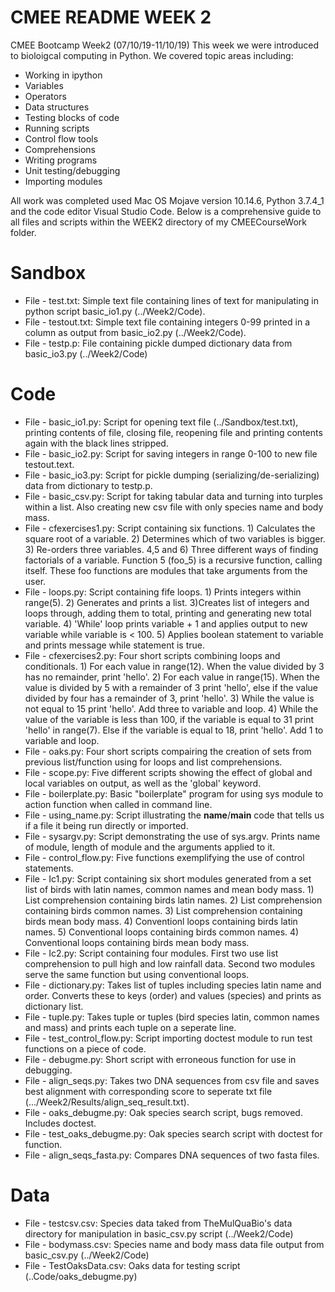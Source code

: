 # CMEE README WEEK 2

CMEE Bootcamp Week2 (07/10/19-11/10/19)
This week we were introduced to bioloigcal computing in Python. We covered topic areas including:
 - Working in ipython
 - Variables
 - Operators
 - Data structures
 - Testing blocks of code
 - Running scripts
 - Control flow tools
 - Comprehensions
 - Writing programs
 - Unit testing/debugging
 - Importing modules

All work was completed used Mac OS Mojave version 10.14.6, Python 3.7.4_1 and the code editor Visual Studio Code. Below is a comprehensive guide to all files and scripts within the WEEK2 directory of my CMEECourseWork folder.

# Sandbox
 - File - test.txt: Simple text file containing lines of text for manipulating in python script basic_io1.py (../Week2/Code).
 - File - testout.txt: Simple text file containing integers 0-99 printed in a column as output from basic_io2.py (../Week2/Code).
 - File - testp.p: File containing pickle dumped dictionary data from basic_io3.py (../Week2/Code)

# Code
  - File - basic_io1.py: Script for opening text file (../Sandbox/test.txt), printing contents of file, closing file, reopening file and printing contents again with the black lines stripped.
  - File - basic_io2.py: Script for saving integers in range 0-100 to new file testout.text.  
  - File - basic_io3.py: Script for pickle dumping (serializing/de-serializing) data from dictionary to testp.p.
  - File - basic_csv.py: Script for taking tabular data and turning into turples within a list. Also creating new csv file with only species name and body mass.
  - File - cfexercises1.py: Script containing six functions. 1) Calculates the square root of a variable. 2) Determines which of two variables is bigger. 3) Re-orders three variables. 4,5 and 6) Three different ways of finding factorials of a variable. Function 5 (foo_5) is a recursive function, calling itself. These foo functions are modules that take arguments from the user.
  - File - loops.py: Script containing fife loops. 1) Prints integers within range(5). 2) Generates and prints a list. 3)Creates list of integers and loops through, adding them to total, printing and generating new total variable. 4) 'While' loop prints variable + 1 and applies output to new variable while variable is < 100. 5) Applies boolean statement to variable and prints message while statement is true.
  - File - cfexercises2.py: Four short scripts combining loops and conditionals. 1) For each value in range(12). When the value divided by 3 has no remainder, print 'hello'. 2) For each value in range(15). When the value is divided by 5 with a remainder of 3 print 'hello', else if the value divided by four has a remainder of 3, print 'hello'. 3) While the value is not equal to 15 print 'hello'. Add three to variable and loop. 4) While the value of the variable is less than 100, if the variable is equal to 31 print 'hello' in range(7). Else if the variable is equal to 18, print 'hello'. Add 1 to variable and loop.
  - File - oaks.py: Four short scripts compairing the creation of sets from previous list/function using for loops and list comprehensions.
  - File - scope.py: Five different scripts showing the effect of global and local variables on output, as well as the 'global' keyword.
  - File - boilerplate.py: Basic "boilerplate" program for using sys module to action function when called in command line.
  - File - using_name.py: Script illustrating the __name__/__main__ code that tells us if a file it being run directly or imported.
  - File - sysargv.py: Script demonstrating the use of sys.argv. Prints name of module, length of module and the arguments applied to it.
  - File - control_flow.py: Five functions exemplifying the use of control statements.
  - File - Ic1.py: Script containing six short modules generated from a set list of birds with latin names, common names and mean body mass. 1) List comprehension containing birds latin names. 2) List comprehension containing birds common names. 3) List comprehension containing birds mean body mass. 4) Conventionl loops containing birds latin names. 5) Conventional loops containing birds common names. 4) Conventional loops containing birds mean body mass.
  - File - Ic2.py: Script containing four modules. First two use list comprehension to pull high and low rainfall data. Second two modules serve the same function but using conventional loops.
  - File - dictionary.py: Takes list of tuples including species latin name and order. Converts these to keys (order) and values (species) and prints as dictionary list.
  - File - tuple.py: Takes tuple or tuples (bird species latin, common names and mass) and prints each tuple on a seperate line.
  - File - test_control_flow.py: Script importing doctest module to run test functions on a piece of code.
  - File - debugme.py: Short script with erroneous function for use in debugging.
  - File - align_seqs.py: Takes two DNA sequences from csv file and saves best alignment with corresponding score to seperate txt file (.../Week2/Results/align_seq_result.txt).
  - File - oaks_debugme.py: Oak species search script, bugs removed. Includes doctest.
  - File - test_oaks_debugme.py: Oak species search script with doctest for function.
  - File - align_seqs_fasta.py: Compares DNA sequences of two fasta files.

# Data
 - File - testcsv.csv: Species data taked from TheMulQuaBio's data directory for manipulation in basic_csv.py script (../Week2/Code)
 - File - bodymass.csv: Species name and body mass data file output from basic_csv.py (../Week2/Code)
 - File - TestOaksData.csv: Oaks data for testing script (..Code/oaks_debugme.py)